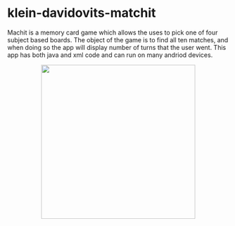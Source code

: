 # klein-davidovits-matchit
Machit is a memory card game which allows the uses to pick one of four subject based boards.
The object of the game is to find all ten matches, and when doing so the app will display number of turns that the user went. 
This app has both java and xml code and can run on many andriod devices. 

<p align="center">
  <img src="https://photos.google.com/photo/AF1QipPGQo_3YeXL7siiUjX8bFn1Xc31z0lYpFtBreNz" width="350"/>
</p>
